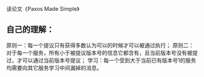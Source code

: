 读论文《Paxos Made Simple》

自己的理解：
--------------------------------
原则一：每一个提议只有获得多数认为可以的时候才可以被通过执行；
原则二：对于每一个服务，所有小于被提议版本号的信息它都含有，且当前版本号没有被提过，才可以通过当前版本号提议；
学习：每一个受到大于当前已有版本号1的服务均需要向其它服务学习中间漏掉的消息。